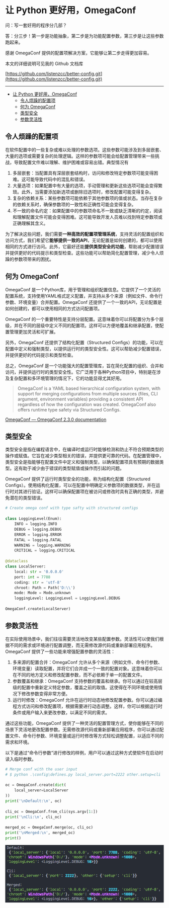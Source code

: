 # 让 Python 更好用，OmegaConf

问：写一套好用的程序分几部？

答：分三步！第一步是功能抽象，第二步是为功能配置参数，第三步是让这些参数跑起来。

感谢 OmegaConf 提供的配置项解决方案，它能够让第二步走得更加容易。

本文的详细说明可见我的 Github 文档库

[https://github.com/listenzcc/better-config.git](https://github.com/listenzcc/better-config.git)

---
- [让 Python 更好用，OmegaConf](#让-python-更好用omegaconf)
  - [令人烦躁的配置项](#令人烦躁的配置项)
  - [何为 OmegaConf](#何为-omegaconf)
  - [类型安全](#类型安全)
  - [参数灵活性](#参数灵活性)


## 令人烦躁的配置项

在软件配置中的一些复杂或难以处理的参数选项。这些参数可能涉及到多层嵌套、大量的选项或需要复杂的处理逻辑。这样的参数项可能会给配置管理带来一些挑战，导致配置文件难以理解、维护困难或容易出错。典型情况有

1. 多层嵌套：当配置具有深层嵌套结构时，访问和修改特定参数项可能变得困难。这可能导致代码中的混乱和错误。
2. 大量选项：如果配置中有大量的选项，手动管理和更新这些选项可能会变得繁琐。此外，当需要添加新选项或删除旧选项时，修改配置可能变得复杂。
3. 复杂的依赖关系：某些参数项可能依赖于其他参数项的值或状态。当存在复杂的依赖关系时，确保参数项的一致性和正确性可能会变得复杂。
4. 不一致的命名约定：如果配置中的参数项命名不一致或缺乏清晰的约定，阅读和理解配置文件可能会变得困难。这可能导致开发人员难以找到特定参数项或正确理解其含义。

为了解决这些问题，我们需要**一种高效的配置项管理系统**，支持灵活的配置组织和访问方式，我们希望它**能够提供一致的API**，无论配置是如何创建的，都可以使用相同的方式进行访问。此外，它最好还能**提供类型安全的功能**，帮助减少配置错误并提供更好的代码提示和类型检查。这些功能可以帮助简化配置管理，减少令人烦躁的参数项带来的困扰。

## 何为 OmegaConf

OmegaConf 是一个Python库，用于管理和组织配置信息。它提供了一个灵活的配置系统，支持使用YAML格式定义配置，并支持从多个来源（例如文件、命令行参数、环境变量）合并配置。OmegaConf 还提供了一个一致的API，无论配置是如何创建的，都可以使用相同的方式访问配置项。

OmegaConf 的一个重要特性是支持分层配置。这意味着你可以将配置分为多个层级，并在不同的层级中定义不同的配置项。这样可以方便地覆盖和继承配置，使配置管理更加灵活和可扩展。

另外，OmegaConf 还提供了结构化配置（Structured Configs）的功能，可以在配置中定义和强制类型，以提供运行时的类型安全性。这可以帮助减少配置错误，并提供更好的代码提示和类型检查。

总之，OmegaConf 是一个功能强大的配置管理库，旨在简化配置的组织、合并和访问，并提供运行时的类型安全性。它广泛用于各种Python项目中，特别是在涉及复杂配置和多环境管理的情况下，它的功能显得尤其好用。

> OmegaConf is a YAML based hierarchical configuration system, with support for merging configurations from multiple sources (files, CLI argument, environment variables) providing a consistent API regardless of how the configuration was created. OmegaConf also offers runtime type safety via Structured Configs.

[OmegaConf — OmegaConf 2.3.0 documentation](https://omegaconf.readthedocs.io/en/2.3_branch/index.html)

## 类型安全

类型安全是指在编程语言中，在编译时或运行时能够检测和防止不符合预期类型的操作或赋值。它旨在减少类型相关的错误，并提供更可靠的代码。在配置管理中，类型安全是指能够在配置文件中定义和强制类型，以确保配置项具有预期的数据类型。这有助于减少由于错误的类型赋值或操作而引起的问题。

OmegaConf 提供了运行时类型安全的功能，称为结构化配置（Structured Configs）。使用结构化配置，可以在配置中明确定义参数项的数据类型，并在运行时对其进行验证。这样可以确保配置项在被访问或修改时具有正确的类型，并避免潜在的类型错误。

```python
# Create omega conf with type safty with structured configs

class LoggingLevel(Enum):
    INFO = logging.INFO
    DEBUG = logging.DEBUG
    ERROR = logging.ERROR
    FATAL = logging.FATAL
    WARNING = logging.WARNING
    CRITICAL = logging.CRITICAL

@dataclass
class LocalServer:
    local: str = '0.0.0.0'
    port: int = 7788
    coding: str = 'utf-8'
    chroot: Path = Path('D:\\')
    mode: Mode = Mode.unknown
    loggingLevel: LoggingLevel = LoggingLevel.DEBUG

OmegaConf.create(LocalServer)
```

## 参数灵活性

在实际使用场景中，我们往往需要灵活地改变某些配置参数。灵活性可以使我们根据不同的需求或环境进行配置调整，而无需修改源代码或重新部署应用程序。OmegaConf 提供了一些功能来增强配置参数的灵活性：

1. 多来源的配置合并：OmegaConf 允许从多个来源（例如文件、命令行参数、环境变量）读取配置，并将它们合并成一个一致的配置对象。这意味着你可以在不同的地方定义和修改配置参数，而不必依赖于单一的配置文件。
2. 参数覆盖和继承：OmegaConf 支持参数的覆盖和继承。你可以通过在较高层级的配置中重新定义特定参数，覆盖之前的取值。这使得在不同环境或使用情况下修改参数变得非常方便。
3. 运行时修改：OmegaConf 允许在运行时动态地修改配置参数。你可以通过编程方式访问和修改配置项，根据需要进行动态调整。这样，你可以根据运行时条件或用户输入来更改参数，以满足不同的需求。

通过这些功能，OmegaConf 提供了一种灵活的配置管理方式，使你能够在不同的场景下灵活地更改配置参数。无需修改源代码或重新部署应用程序，你可以通过配置文件、命令行参数、环境变量或运行时修改等方式轻松调整配置，以适应不同的需求和环境。

以下是通过“命令行参数”进行修改的样例，用户可以通过这种方式使软件在启动时读入临时参数。

```python
# Merge conf with the user input
# $ python .\config\defines.py local_server.port=2222 other.setup=cli

oc = OmegaConf.create(dict(
    local_server=LocalServer
))
print('\nDefault:\n', oc)

cli_oc = OmegaConf.from_cli(sys.argv[1:])
print('\nCli:\n', cli_oc)

merged_oc = OmegaConf.merge(oc, cli_oc)
print('\nMerged:\n', merged_oc)
print()
```

![Untitled](%E8%AE%A9%20Python%20%E6%9B%B4%E5%A5%BD%E7%94%A8%EF%BC%8COmegaConf%20f76bdfc5dadd491cb4955524db67b177/Untitled.png)